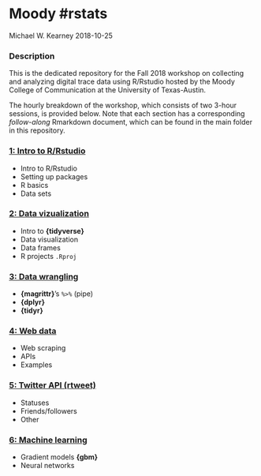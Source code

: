 Moody \#rstats
================
Michael W. Kearney
2018-10-25

### Description

This is the dedicated repository for the Fall 2018 workshop on
collecting and analyzing digital trace data using R/Rstudio hosted by
the Moody College of Communication at the University of Texas-Austin.

The hourly breakdown of the workshop, which consists of two 3-hour
sessions, is provided below. Note that each section has a corresponding
*follow-along* Rmarkdown document, which can be found in the main folder
in this repository.

### [1: Intro to R/Rstudio](01-setup.Rmd)

  - Intro to R/Rstudio
  - Setting up packages
  - R basics
  - Data sets

### [2: Data vizualization](02-visualize.Rmd)

  - Intro to **{tidyverse}**
  - Data visualization
  - Data frames
  - R projects `.Rproj`

### [3: Data wrangling](03-wrangle.Rmd)

  - **{magrittr}**’s `%>%` (pipe)
  - **{dplyr}**
  - **{tidyr}**

### [4: Web data](04-web-data.Rmd)

  - Web scraping
  - APIs
  - Examples

### [5: Twitter API (rtweet)](05-twitter-api.Rmd)

  - Statuses
  - Friends/followers
  - Other

### [6: Machine learning](06-machine-learning.Rmd)

  - Gradient models **{gbm}**
  - Neural networks
